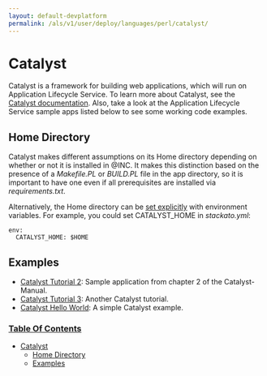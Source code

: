 ```yaml
---
layout: default-devplatform
permalink: /als/v1/user/deploy/languages/perl/catalyst/
---
```

<!--PUBLISHED-->

Catalyst[](#catalyst "Permalink to this headline")
===================================================

Catalyst is a framework for building web applications, which will run on
Application Lifecycle Service. To learn more about Catalyst, see the [Catalyst
documentation](https://metacpan.org/module/Catalyst). Also, take a look
at the Application Lifecycle Service sample apps listed below to see some working code
examples.

Home Directory[](#home-directory "Permalink to this headline")
---------------------------------------------------------------

Catalyst makes different assumptions on its Home directory depending on
whether or not it is installed in @INC. It makes this distinction based
on the presence of a *Makefile.PL* or *BUILD.PL* file in the app
directory, so it is important to have one even if all prerequisites are
installed via *requirements.txt*.

Alternatively, the Home directory can be [set
explicitly](https://metacpan.org/module/Catalyst#Home) with environment
variables. For example, you could set CATALYST\_HOME in *stackato.yml*:

    env:
      CATALYST_HOME: $HOME

Examples[](#examples "Permalink to this headline")
---------------------------------------------------

-   [Catalyst Tutorial
    2](https://github.com/Stackato-Apps/catalyst-tut2): Sample
    application from chapter 2 of the Catalyst-Manual.
-   [Catalyst Tutorial
    3](https://github.com/Stackato-Apps/catalyst-tut3): Another Catalyst
    tutorial.
-   [Catalyst Hello
    World](https://github.com/Stackato-Apps/catalyst-welcome): A simple
    Catalyst example.

### [Table Of Contents](/als/v1/index-2/)

-   [Catalyst](#)
    -   [Home Directory](#home-directory)
    -   [Examples](#examples)

